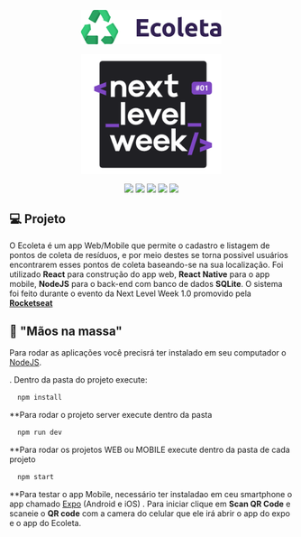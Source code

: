 <p align="center"><img src='./web/src/assets/ecoleta01.png' width="250px" /><p>
 <p align="center"><img src='./web/src/assets/nlw.png' width="250px" /><p>

<div align="center">
  <a href="https://pt-br.reactjs.org/"><img src="https://img.shields.io/static/v1?label=&labelColor=blue&message=React&color=gray&style=flat-square&logo=REACT&logoColor=white" /></a>
  <a href="https://www.typescriptlang.org/"><img src="https://img.shields.io/static/v1?label=&labelColor=blue&message=TypeScript&color=gray&style=flat-square&logo=TYPESCRIPT" /></a>
  <a href="https://reactnative.dev/"><img src="https://img.shields.io/static/v1?label=&labelColor=blue&message=React+Native&color=gray&style=flat-square&logo=REACT&logoColor=white" /></a>
  <a href="https://nodejs.org/en/"><img src="https://img.shields.io/static/v1?label=&labelColor=seagreen&message=NodeJS&color=gray&style=flat-square&logo=NODE.JS&logoColor=white" /></a>
  <a href="https://www.sqlite.org/index.html"><img src="https://img.shields.io/static/v1?label=&labelColor=red&message=SQLite3&color=gray&style=flat-square&logo=SQLITE" /></a>
</div>

## :computer: Projeto

O Ecoleta é um app Web/Mobile que permite o cadastro e listagem de pontos de coleta de resíduos, e por meio destes se torna
possivel usuários encontrarem esses pontos de coleta baseando-se na sua localização. Foi utilizado **React** para construção do app web, **React Native** para o app mobile, **NodeJS** para o back-end com banco de dados **SQLite**. O sistema foi feito durante o evento da Next Level Week 1.0 promovido pela
**[Rocketseat](https://youtube.com/rocketseat)**

## :rocket: "Mãos na massa"
Para rodar as aplicações você precisrá ter instalado em seu computador o [NodeJS](https://nodejs.org/en/).

. Dentro da pasta do projeto execute:
```bash
  npm install
```

**Para rodar o projeto server execute dentro da pasta
```bash
  npm run dev
```
**Para rodar os projetos WEB ou MOBILE execute dentro da pasta de cada projeto
```bash
  npm start
```
**Para testar o app Mobile, necessário ter instaladao em ceu smartphone o app chamado [Expo](https://expo.io/) (Android e iOS)
. Para iniciar clique em **Scan QR Code** e scaneie o **QR code** com a camera do celular que ele irá abrir o app do expo e o app do Ecoleta.
